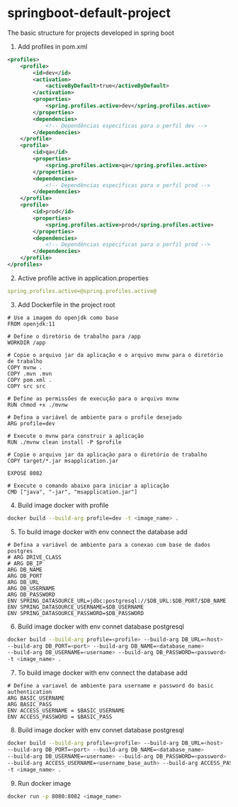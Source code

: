 # springboot-default-project
The basic structure for projects developed in spring boot

1. Add profiles in pom.xml
```xml
<profiles>
	<profile>
		<id>dev</id>
		<activation>
			<activeByDefault>true</activeByDefault>
		</activation>
		<properties>
			<spring.profiles.active>dev</spring.profiles.active>
		</properties>
		<dependencies>
			<!-- Dependências específicas para o perfil dev -->
		</dependencies>
	</profile>
	<profile>
		<id>qa</id>
		<properties>
			<spring.profiles.active>qa</spring.profiles.active>
		</properties>
		<dependencies>
			<!-- Dependências específicas para o perfil prod -->
		</dependencies>
	</profile>
	<profile>
		<id>prod</id>
		<properties>
			<spring.profiles.active>prod</spring.profiles.active>
		</properties>
		<dependencies>
			<!-- Dependências específicas para o perfil prod -->
		</dependencies>
	</profile>
</profiles>
```
2. Active profile active in application.properties
```yaml
spring.profiles.active=@spring.profiles.active@
```
3. Add Dockerfile in the project root
```text
# Use a imagem do openjdk como base
FROM openjdk:11

# Define o diretório de trabalho para /app
WORKDIR /app

# Copie o arquivo jar da aplicação e o arquivo mvnw para o diretório de trabalho
COPY mvnw .
COPY .mvn .mvn
COPY pom.xml .
COPY src src

# Define as permissões de execução para o arquivo mvnw
RUN chmod +x ./mvnw

# Defina a variável de ambiente para o profile desejado
ARG profile=dev

# Execute o mvnw para construir a aplicação
RUN ./mvnw clean install -P $profile

# Copie o arquivo jar da aplicação para o diretório de trabalho
COPY target/*.jar msapplication.jar

EXPOSE 8082

# Execute o comando abaixo para iniciar a aplicação
CMD ["java", "-jar", "msapplication.jar"]
```
4. Build image docker with profile
```bash
docker build --build-arg profile=dev -t <image_name> .
```
5. To build image docker with env connect the database add
```text
# Defina a variável de ambiente para a conexao com base de dados postgres
# ARG DRIVE_CLASS
# ARG DB_IP
ARG DB_NAME
ARG DB_PORT
ARG DB_URL
ARG DB_USERNAME
ARG DB_PASSWORD
ENV SPRING_DATASOURCE_URL=jdbc:postgresql://$DB_URL:$DB_PORT/$DB_NAME
ENV SPRING_DATASOURCE_USERNAME=$DB_USERNAME
ENV SPRING_DATASOURCE_PASSWORD=$DB_PASSWORD

```
6. Build image docker with env connet database postgresql
```bash
docker build --build-arg profile=<profile> --build-arg DB_URL=<host> 
--build-arg DB_PORT=<port> --build-arg DB_NAME=<database_name> 
--build-arg DB_USERNAME=<username> --build-arg DB_PASSWORD=<password> 
-t <image_name> .
```
7. To build image docker with env connect the database add
```text
# Define a variavel de ambiente para username e password do basic authentication
ARG BASIC_USERNAME
ARG BASIC_PASS
ENV ACCESS_USERNAME = $BASIC_USERNAME
ENV ACCESS_PASSWORD = $BASIC_PASS

```
8. Build image docker with env connet database postgresql
```bash
docker build --build-arg profile=<profile> --build-arg DB_URL=<host> 
--build-arg DB_PORT=<port> --build-arg DB_NAME=<database_name> 
--build-arg DB_USERNAME=<username> --build-arg DB_PASSWORD=<password> 
--build-arg ACCESS_USERNAME=<username_base_auth> --build-arg ACCESS_PASSWORD=<password_base_auth> 
-t <image_name> .
```

9. Run docker image
```bash
docker run -p 8080:8082 <image_name>
```

